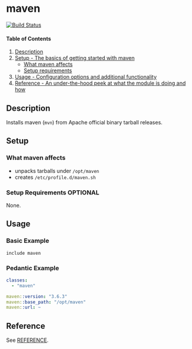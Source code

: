 # maven

[![Build Status](https://travis-ci.org/lsst-it/puppet-maven.svg?branch=master)](https://travis-ci.org/lsst-it/puppet-maven)

#### Table of Contents

1. [Description](#description)
2. [Setup - The basics of getting started with maven](#setup)
    * [What maven affects](#what-maven-affects)
    * [Setup requirements](#setup-requirements)
3. [Usage - Configuration options and additional functionality](#usage)
4. [Reference - An under-the-hood peek at what the module is doing and how](#reference)

## Description

Installs maven (`mvn`) from Apache official binary tarball releases.


## Setup

### What maven affects

* unpacks tarballs under `/opt/maven`
* creates `/etc/profile.d/maven.sh`

### Setup Requirements **OPTIONAL**

None.

## Usage

### Basic Example

```puppet
include maven
```

### Pedantic Example

```yaml
classes:
  - "maven"

maven::version: "3.6.3"
maven::base_path: "/opt/maven"
maven::url: ~
```

## Reference

See [REFERENCE](REFERENCE.md).
